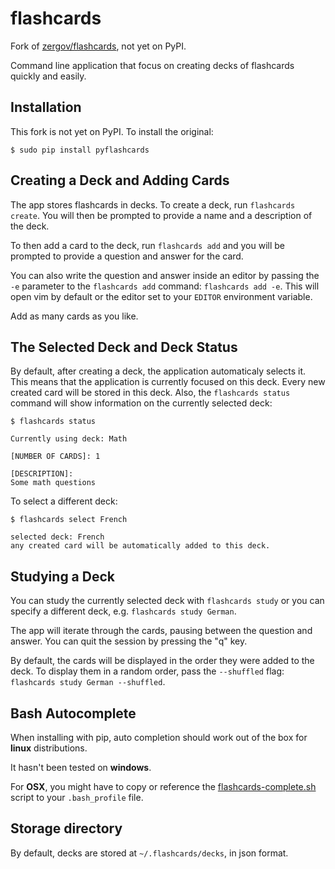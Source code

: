 # flashcards

Fork of [zergov/flashcards](https://github.com/zergov/flashcards), not yet on PyPI.

Command line application that focus on creating decks of flashcards quickly and easily.

## Installation

This fork is not yet on PyPI. To install the original:

```
$ sudo pip install pyflashcards
```

## Creating a Deck and Adding Cards

The app stores flashcards in decks. To create a deck, run `flashcards create`. You will then be prompted to provide a name and a description of the deck.

To then add a card to the deck, run `flashcards add` and you will be prompted to provide a question and answer for the card.

You can also write the question and answer inside an editor by passing the `-e` parameter to the `flashcards add` command: `flashcards add -e`. This will open vim by default or the editor set to your `EDITOR` environment variable.

Add as many cards as you like.

## The Selected Deck and Deck Status

By default, after creating a deck, the application automaticaly selects it.  This means that the application is currently focused on this deck. Every new created card will be stored in this deck. Also, the `flashcards status` command will show information on the currently selected deck:

```
$ flashcards status

Currently using deck: Math

[NUMBER OF CARDS]: 1

[DESCRIPTION]:
Some math questions
```

To select a different deck:

```
$ flashcards select French

selected deck: French
any created card will be automatically added to this deck.
```

## Studying a Deck

You can study the currently selected deck with `flashcards study` or you can specify a different deck, e.g. `flashcards study German`.

The app will iterate through the cards, pausing between the question and answer. You can quit the session by pressing the "q" key.

By default, the cards will be displayed in the order they were added to the deck. To display them in a random order, pass the `--shuffled` flag: `flashcards study German --shuffled`.

## Bash Autocomplete

When installing with pip, auto completion should work out of the box for __linux__ distributions.

It hasn't been tested on __windows__.

For __OSX__, you might have to copy or reference the [flashcards-complete.sh](flashcards-complete.sh) script to your `.bash_profile` file.

## Storage directory

By default, decks are stored at `~/.flashcards/decks`, in json format.

